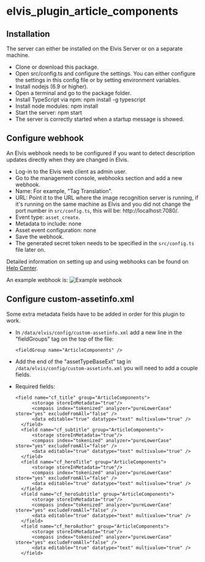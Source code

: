 # elvis_plugin_article_components

## Installation
The server can either be installed on the Elvis Server or on a separate machine.

* Clone or download this package.
* Open src/config.ts and configure the settings. You can either configure the settings in this config file or by setting environment variables.
* Install nodejs (6.9 or higher).
* Open a terminal and go to the package folder.
* Install TypeScript via npm: npm install -g typescript
* Install node modules: npm install
* Start the server: npm start
* The server is correctly started when a startup message is showed.

## Configure webhook
An Elvis webhook needs to be configured if you want to detect description updates directly when they are changed in Elvis. 

- Log-in to the Elvis web client as admin user.
- Go to the management console, webhooks section and add a new webhook.
- Name: For example, "Tag Translation".
- URL: Point it to the URL where the image recognition server is running, if it's running on the same machine as Elvis and you did not change the port number in `src/config.ts`, this will be: http://localhost:7080/.
- Event type: `asset_create`.
- Metadata to include: none
- Asset event configuration: none
- Save the webhook.
- The generated secret token needs to be specified in the `src/config.ts` file later on.

Detailed information on setting up and using webhooks can be found on [Help Center](https://helpcenter.woodwing.com/hc/en-us/articles/115001884346).

An example webhook is:
![Example webhook](https://media.discordapp.net/attachments/252530467478306816/695059316591296533/unknown.png)

## Configure custom-assetinfo.xml
Some extra metadata fields have to be added in order for this plugin to work.
- In `/data/elvis/config/custom-assetinfo.xml` add a new line in the "fieldGroups" tag on the top of the file:
  ```
  <fieldGroup name="ArticleComponents" />
  ```

- Add the end of the "assetTypeBaseExt" tag in `/data/elvis/config/custom-assetinfo.xml` you will need to add a couple fields.
- Required fields:
  ```
  <field name="cf_title" group="ArticleComponents">
        <storage storeInMetadata="true"/>
        <compass index="tokenized" analyzer="pureLowerCase" store="yes" excludeFromAll="false" />
        <data editable="true" datatype="text" multivalue="true" />
    </field>
    <field name="cf_subtitle" group="ArticleComponents">
        <storage storeInMetadata="true"/>
        <compass index="tokenized" analyzer="pureLowerCase" store="yes" excludeFromAll="false" />
        <data editable="true" datatype="text" multivalue="true" />
    </field>
    <field name="cf_heroTitle" group="ArticleComponents">
        <storage storeInMetadata="true"/>
        <compass index="tokenized" analyzer="pureLowerCase" store="yes" excludeFromAll="false" />
        <data editable="true" datatype="text" multivalue="true" />
    </field>
    <field name="cf_heroSubtitle" group="ArticleComponents">
        <storage storeInMetadata="true"/>
        <compass index="tokenized" analyzer="pureLowerCase" store="yes" excludeFromAll="false" />
        <data editable="true" datatype="text" multivalue="true" />
    </field>
    <field name="cf_heroAuthor" group="ArticleComponents">
        <storage storeInMetadata="true"/>
        <compass index="tokenized" analyzer="pureLowerCase" store="yes" excludeFromAll="false" />
        <data editable="true" datatype="text" multivalue="true" />
    </field>
  ```